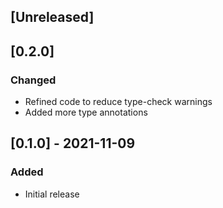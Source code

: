 ## [Unreleased]

## [0.2.0]
### Changed
- Refined code to reduce type-check warnings
- Added more type annotations

## [0.1.0] - 2021-11-09
### Added
- Initial release